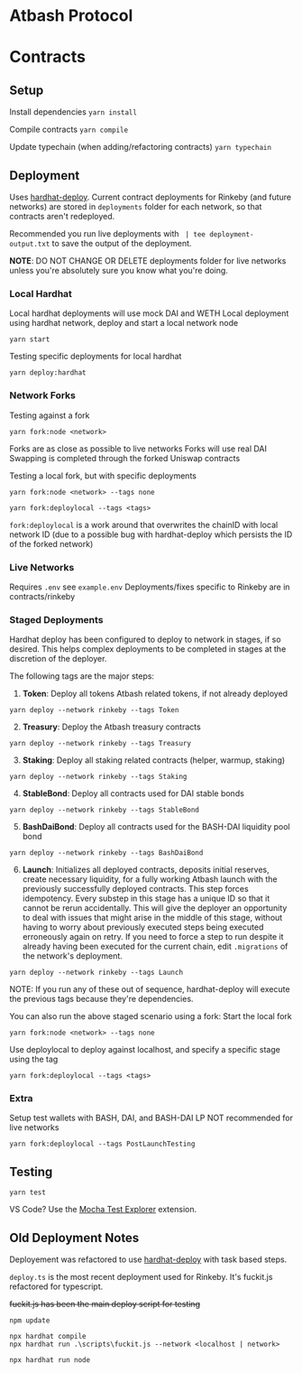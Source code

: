 # Atbash Protocol

# Contracts 
## Setup

Install dependencies
`yarn install`

Compile contracts
`yarn compile` 

Update typechain (when adding/refactoring contracts)
`yarn typechain`

## Deployment

Uses [hardhat-deploy](https://www.npmjs.com/package/hardhat-deploy#migrating-existing-deployment-to-hardhat-deploy).  Current contract deployments for Rinkeby (and future networks) are stored in `deployments` folder for each network, so that contracts aren't redeployed.  

Recommended you run live deployments with ` | tee deployment-output.txt` to save the output of the deployment.

**NOTE**: DO NOT CHANGE OR DELETE deployments folder for live networks unless you're absolutely sure you know what you're doing.

### Local Hardhat
Local hardhat deployments will use mock DAI and WETH
Local deployment using hardhat network, deploy and start a local network node

`yarn start`

Testing specific deployments for local hardhat

`yarn deploy:hardhat`

### Network Forks
Testing against a fork

`yarn fork:node <network>`

Forks are as close as possible to live networks
Forks will use real DAI
Swapping is completed through the forked Uniswap contracts


Testing a local fork, but with specific deployments

`yarn fork:node <network> --tags none`

`yarn fork:deploylocal --tags <tags>`


`fork:deploylocal` is a work around that overwrites the chainID with local network ID (due to a possible bug with hardhat-deploy which persists the ID of the forked network) 

### Live Networks
Requires `.env` see `example.env` 
Deployments/fixes specific to Rinkeby are in contracts/rinkeby

### Staged Deployments
Hardhat deploy has been configured to deploy to network in stages, if so desired.  This helps complex deployments to be completed in stages at the discretion of the deployer.  

The following tags are the major steps:

1. **Token**: Deploy all tokens Atbash related tokens, if not already deployed

`yarn deploy --network rinkeby --tags Token` 

2. **Treasury**: Deploy the Atbash treasury contracts

`yarn deploy --network rinkeby --tags Treasury` 

3. **Staking**: Deploy all staking related contracts (helper, warmup, staking)

`yarn deploy --network rinkeby --tags Staking` 

4. **StableBond**: Deploy all contracts used for DAI stable bonds

`yarn deploy --network rinkeby --tags StableBond` 

5. **BashDaiBond**: Deploy all contracts used for the BASH-DAI liquidity pool bond

`yarn deploy --network rinkeby --tags BashDaiBond`

6.  **Launch**: Initializes all deployed contracts, deposits initial reserves, create necessary liquidity, for a fully working Atbash launch with the previously successfully deployed contracts.  This step forces idempotency.  Every substep in this stage has a unique ID so that it cannot be rerun accidentally.  This will give the deployer an opportunity to deal with issues that might arise in the middle of this stage, without having to worry about previously executed steps being executed erroneously again on retry.  If you need to force a step to run despite it already having been executed for the current chain, edit `.migrations` of the network's deployment.

`yarn deploy --network rinkeby --tags Launch`

NOTE: If you run any of these out of sequence, hardhat-deploy will execute the previous tags because they're dependencies.

You can also run the above staged scenario using a fork:
Start the local fork

`yarn fork:node <network> --tags none`

Use deploylocal to deploy against localhost, and specify a specific stage using the tag

`yarn fork:deploylocal --tags <tags>`

### Extra
Setup test wallets with BASH, DAI, and BASH-DAI LP
NOT recommended for live networks

`yarn fork:deploylocal --tags PostLaunchTesting`

## Testing

`yarn test`

VS Code?  Use the [Mocha Test Explorer](https://marketplace.visualstudio.com/items?itemName=hbenl.vscode-mocha-test-adapter) extension.

## Old Deployment Notes ##
Deployement was refactored to use [hardhat-deploy](https://www.npmjs.com/package/hardhat-deploy#migrating-existing-deployment-to-hardhat-deploy) with task based steps.

`deploy.ts` is the most recent deployment used for Rinkeby.  It's fuckit.js refactored for typescript.

~~fuckit.js has been the main deploy script for testing~~

```
npm update

npx hardhat compile
npx hardhat run .\scripts\fuckit.js --network <localhost | network> 

npx hardhat run node
```
